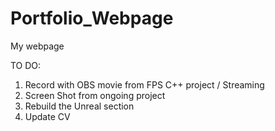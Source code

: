 # Portfolio_Webpage
 My webpage

 TO DO:
 1. Record with OBS movie from FPS C++ project / Streaming
 2. Screen Shot from ongoing project
 3. Rebuild the Unreal section
 4. Update CV